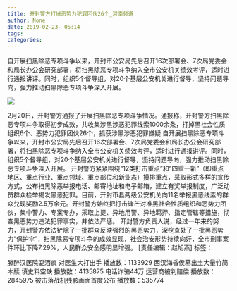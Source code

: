 ```yaml
---
title: 开封警方打掉恶势力犯罪团伙26个_河南频道
author: None
date: 2019-02-23- 06:14
tags: 
categories: 
---
```

自开展扫黑除恶专项斗争以来，开封市公安局先后召开16次部署会、7次局党委会和局长办公会研究部署，将扫黑除恶专项斗争纳入全市公安机关绩效考评，适时进行通报讲评。同时，组织5个督导组，对20个基层公安机关进行督导，坚持问题导向，强力推动扫黑除恶专项斗争深入开展。
<!-- more -->
                
<img align="center" border="0" src="http://p2.ifengimg.com/a/2016/0810/204c433878d5cf9size1_w16_h16.png" />
                
            
2月20日，开封警方通报了开展扫黑除恶专项斗争情况。通报称，开封警方扫黑除恶专项斗争取得初步成效，共收集涉黑涉恶犯罪线索1000余条，打掉黑社会性质组织6个、恶势力犯罪团伙26个，抓获涉黑涉恶犯罪嫌疑
自开展扫黑除恶专项斗争以来，开封市公安局先后召开16次部署会、7次局党委会和局长办公会研究部署，将扫黑除恶专项斗争纳入全市公安机关绩效考评，适时进行通报讲评。同时，组织5个督导组，对20个基层公安机关进行督导，坚持问题导向，强力推动扫黑除恶专项斗争深入开展。
开封警方紧紧围绕“12类打击重点”和“四重一新”（即重点地区、重点行业、重点领域、重点部位和新业态）摸排重点，采取形式多样的宣传方式，公布扫黑除恶举报电话、邮寄地址和电子邮箱，建立有奖举报制度，广泛动员群众检举揭发黑恶犯罪。目前，开封市县两级公安机关向11名举报黑恶线索的群众兑现奖励2.5万余元。开封警方始终把打击锋芒对准黑社会性质组织和恶势力团伙，集中警力、专案专办，采取上提、异地用警、异地羁押、指定管辖等措施，彻查黑恶势力违法犯罪事实，并依法严惩。
开封警方负责人说，经过一年来的努力，开封警方依法铲除了一批群众反映强烈的黑恶势力，深挖查处了一批黑恶势力“保护伞”，扫黑除恶专项斗争的成效显现，社会治安形势持续向好，全市刑事案件环比下降7.29%，人民群众安全感明显增强。
[责任编辑：赵旭燕]
标签：
 
             
滕醉汉医院耍酒疯 对医生大打出手
播放数：1133929
西汉海昏侯墓出土大量竹简木牍 填史料空缺
播放数：4135875
电话诈骗44万 运营商被判赔偿
播放数：2845975
被击落战机残骸画面首度公布
播放数：535774
